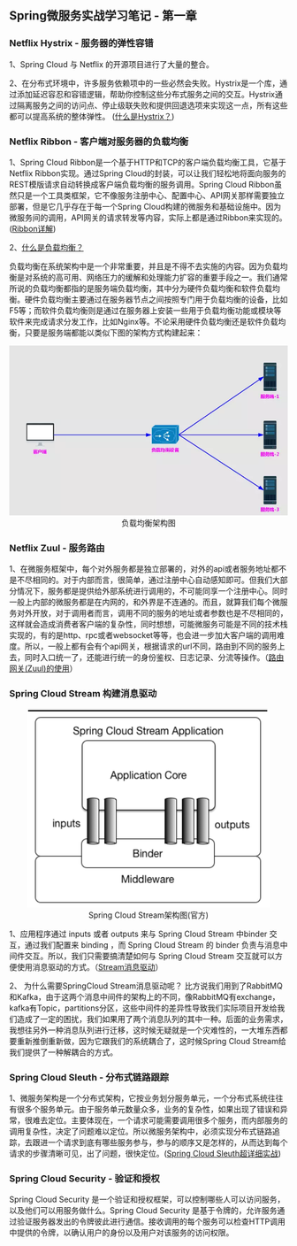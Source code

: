 ## Spring微服务实战学习笔记 - 第一章
### Netflix Hystrix - 服务器的弹性容错
1、Spring Cloud 与 Netflix 的开源项目进行了大量的整合。

2、在分布式环境中，许多服务依赖项中的一些必然会失败。Hystrix是一个库，通过添加延迟容忍和容错逻辑，帮助你控制这些分布式服务之间的交互。Hystrix通过隔离服务之间的访问点、停止级联失败和提供回退选项来实现这一点，所有这些都可以提高系统的整体弹性。
([什么是Hystrix？](https://www.cnblogs.com/cjsblog/p/9391819.html))

### Netflix Ribbon - 客户端对服务器的负载均衡
1、Spring Cloud Ribbon是一个基于HTTP和TCP的客户端负载均衡工具，它基于Netflix Ribbon实现。通过Spring Cloud的封装，可以让我们轻松地将面向服务的REST模版请求自动转换成客户端负载均衡的服务调用。Spring Cloud Ribbon虽然只是一个工具类框架，它不像服务注册中心、配置中心、API网关那样需要独立部署，但是它几乎存在于每一个Spring Cloud构建的微服务和基础设施中。因为微服务间的调用，API网关的请求转发等内容，实际上都是通过Ribbon来实现的。([Ribbon详解](https://www.jianshu.com/p/1bd66db5dc46))

2、[什么是负载均衡？](https://www.jianshu.com/p/1bd66db5dc46)

负载均衡在系统架构中是一个非常重要，并且是不得不去实施的内容。因为负载均衡是对系统的高可用、网络压力的缓解和处理能力扩容的重要手段之一。我们通常所说的负载均衡都指的是服务端负载均衡，其中分为硬件负载均衡和软件负载均衡。硬件负载均衡主要通过在服务器节点之间按照专门用于负载均衡的设备，比如F5等；而软件负载均衡则是通过在服务器上安装一些用于负载均衡功能或模块等软件来完成请求分发工作，比如Nginx等。不论采用硬件负载均衡还是软件负载均衡，只要是服务端都能以类似下图的架构方式构建起来：

<p align="center">
    <img src="imgs/fzjh.png" style="text-align: center;"/>
    <br/>
    <span>负载均衡架构图</span>
</p>

### Netflix Zuul - 服务路由
1、在微服务框架中，每个对外服务都是独立部署的，对外的api或者服务地址都不是不尽相同的。对于内部而言，很简单，通过注册中心自动感知即可。但我们大部分情况下，服务都是提供给外部系统进行调用的，不可能同享一个注册中心。同时一般上内部的微服务都是在内网的，和外界是不连通的。而且，就算我们每个微服务对外开放，对于调用者而言，调用不同的服务的地址或者参数也是不尽相同的，这样就会造成消费者客户端的复杂性，同时想想，可能微服务可能是不同的技术栈实现的，有的是http、rpc或者websocket等等，也会进一步加大客户端的调用难度。所以，一般上都有会有个api网关，根据请求的url不同，路由到不同的服务上去，同时入口统一了，还能进行统一的身份鉴权、日志记录、分流等操作。（[路由网关(Zuul)的使用](https://blog.lqdev.cn/2018/10/14/SpringCloud/chapter-nine)）

### Spring Cloud Stream 构建消息驱动
<p align="center">
    <img src="imgs/xxzjj.png" style="text-align: center;"/>
    <br/>
    <span>Spring Cloud Stream架构图(官方)</span>
</p>

1、应用程序通过 inputs 或者 outputs 来与 Spring Cloud Stream 中binder 交互，通过我们配置来 binding ，而 Spring Cloud Stream 的 binder 负责与消息中间件交互。所以，我们只需要搞清楚如何与 Spring Cloud Stream 交互就可以方便使用消息驱动的方式。（[Stream消息驱动](https://www.cnblogs.com/huangjuncong/p/9102843.html)）

2、 为什么需要SpringCloud Stream消息驱动呢？
比方说我们用到了RabbitMQ和Kafka，由于这两个消息中间件的架构上的不同，像RabbitMQ有exchange，kafka有Topic，partitions分区，这些中间件的差异性导致我们实际项目开发给我们造成了一定的困扰，我们如果用了两个消息队列的其中一种。后面的业务需求，我想往另外一种消息队列进行迁移，这时候无疑就是一个灾难性的，一大堆东西都要重新推倒重新做，因为它跟我们的系统耦合了，这时候Spring Cloud Stream给我们提供了一种解耦合的方式。

### Spring Cloud Sleuth - 分布式链路跟踪
1、微服务架构是一个分布式架构，它按业务划分服务单元，一个分布式系统往往有很多个服务单元。由于服务单元数量众多，业务的复杂性，如果出现了错误和异常，很难去定位。主要体现在，一个请求可能需要调用很多个服务，而内部服务的调用复杂性，决定了问题难以定位。所以微服务架构中，必须实现分布式链路追踪，去跟进一个请求到底有哪些服务参与，参与的顺序又是怎样的，从而达到每个请求的步骤清晰可见，出了问题，很快定位。([Spring Cloud Sleuth超详细实战](https://www.cnblogs.com/xingzc/p/9413860.html))

### Spring Cloud Security - 验证和授权
Spring Cloud Security 是一个验证和授权框架，可以控制哪些人可以访问服务，以及他们可以用服务做什么。Spring Cloud Security 是基于令牌的，允许服务通过验证服务器发出的令牌彼此进行通信。接收调用的每个服务可以检查HTTP调用中提供的令牌，以确认用户的身份以及用户对该服务的访问权限。
